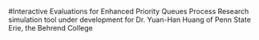 #Interactive Evaluations for Enhanced Priority Queues Process
Research simulation tool under development for Dr. Yuan-Han Huang of Penn State Erie, the Behrend College
